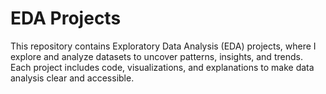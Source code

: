 # EDA Projects

This repository contains Exploratory Data Analysis (EDA) projects, where I explore and analyze datasets to uncover patterns, insights, and trends. Each project includes code, visualizations, and explanations to make data analysis clear and accessible.
